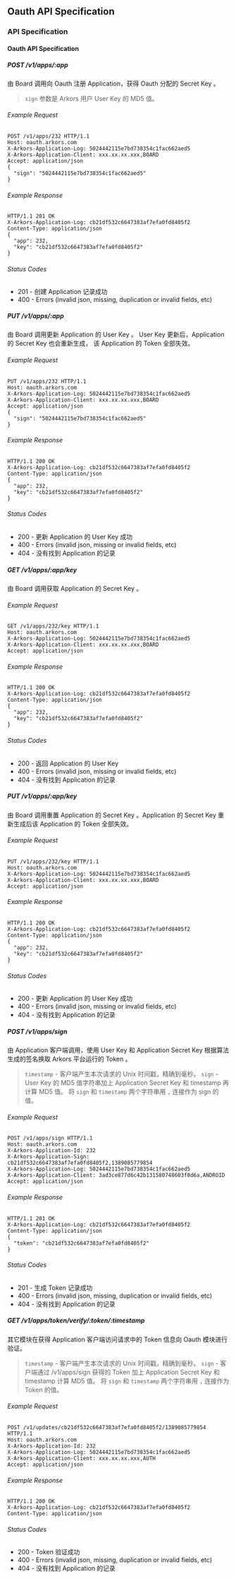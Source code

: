 ## Oauth API Specification

### API Specification

#### Oauth API Specification

##### POST /v1/apps/:app

由 Board 调用向 Oauth 注册 Application，获得 Oauth 分配的 Secret Key 。

> `sign` 参数是 Arkors 用户 User Key 的 MD5 值。

###### Example Request
```
POST /v1/apps/232 HTTP/1.1
Host: oauth.arkors.com
X-Arkors-Application-Log: 5024442115e7bd738354c1fac662aed5
X-Arkors-Application-Client: xxx.xx.xx.xxx,BOARD
Accept: application/json
{
  "sign": "5024442115e7bd738354c1fac662aed5"
}
```

###### Example Response
```
HTTP/1.1 201 OK
X-Arkors-Application-Log: cb21df532c6647383af7efa0fd8405f2
Content-Type: application/json
{
  "app": 232,
  "key": "cb21df532c6647383af7efa0fd8405f2"
}
```

###### Status Codes
* 201 - 创建 Application 记录成功
* 400 - Errors (invalid json, missing, duplication or invalid fields, etc)

##### PUT /v1/apps/:app

由 Board 调用更新 Application 的 User Key 。 User Key 更新后，Application 的 Secret Key 也会重新生成， 该 Application 的 Token 全部失效。

###### Example Request
```
PUT /v1/apps/232 HTTP/1.1
Host: oauth.arkors.com
X-Arkors-Application-Log: 5024442115e7bd738354c1fac662aed5
X-Arkors-Application-Client: xxx.xx.xx.xxx,BOARD
Accept: application/json
{
  "sign": "5024442115e7bd738354c1fac662aed5"
}
```

###### Example Response
```
HTTP/1.1 200 OK
X-Arkors-Application-Log: cb21df532c6647383af7efa0fd8405f2
Content-Type: application/json
{
  "app": 232,
  "key": "cb21df532c6647383af7efa0fd8405f2"
}
```

###### Status Codes
* 200 - 更新 Application 的 User Key 成功
* 400 - Errors (invalid json, missing or invalid fields, etc)
* 404 - 没有找到 Application 的记录

##### GET /v1/apps/:app/key

由 Board 调用获取 Application 的 Secret Key 。

###### Example Request
```
GET /v1/apps/232/key HTTP/1.1
Host: oauth.arkors.com
X-Arkors-Application-Log: 5024442115e7bd738354c1fac662aed5
X-Arkors-Application-Client: xxx.xx.xx.xxx,BOARD
Accept: application/json
```

###### Example Response
```
HTTP/1.1 200 OK
X-Arkors-Application-Log: cb21df532c6647383af7efa0fd8405f2
Content-Type: application/json
{
  "app": 232,
  "key": "cb21df532c6647383af7efa0fd8405f2"
}
```

###### Status Codes
* 200 - 返回 Application 的 User Key
* 400 - Errors (invalid json, missing or invalid fields, etc)
* 404 - 没有找到 Application 的记录

##### PUT /v1/apps/:app/key

由 Board 调用重置 Application 的 Secret Key 。Application 的 Secret Key 重新生成后该 Application 的 Token 全部失效。

###### Example Request
```
PUT /v1/apps/232/key HTTP/1.1
Host: oauth.arkors.com
X-Arkors-Application-Log: 5024442115e7bd738354c1fac662aed5
X-Arkors-Application-Client: xxx.xx.xx.xxx,BOARD
Accept: application/json
```

###### Example Response
```
HTTP/1.1 200 OK
X-Arkors-Application-Log: cb21df532c6647383af7efa0fd8405f2
Content-Type: application/json
{
  "app": 232,
  "key": "cb21df532c6647383af7efa0fd8405f2"
}
```

###### Status Codes
* 200 - 更新 Application 的 User Key 成功
* 400 - Errors (invalid json, missing or invalid fields, etc)
* 404 - 没有找到 Application 的记录

##### POST /v1/apps/sign

由 Application 客户端调用，使用 User Key 和 Application Secret Key 根据算法生成的签名换取 Arkors 平台运行的 Token 。

> `timestamp` - 客户端产生本次请求的 Unix 时间戳，精确到毫秒。
> `sign` - User Key 的 MD5 值字符串加上 Application Secret Key 和 timestamp 再计算 MD5 值。 
> 将 `sign` 和 `timestamp` 两个字符串用 `,` 连接作为 sign 的值。

###### Example Request
```
POST /v1/apps/sign HTTP/1.1
Host: oauth.arkors.com
X-Arkors-Application-Id: 232
X-Arkors-Application-Sign: cb21df532c6647383af7efa0fd8405f2,1389085779854
X-Arkors-Application-Log: 5024442115e7bd738354c1fac662aed5
X-Arkors-Application-Client: 3ad3ce877d6c42b131580748603f8d6a,ANDROID
Accept: application/json
```

###### Example Response
```
HTTP/1.1 201 OK
X-Arkors-Application-Log: cb21df532c6647383af7efa0fd8405f2
Content-Type: application/json
{
  "token": "cb21df532c6647383af7efa0fd8405f2"
}
```

###### Status Codes
* 201 - 生成 Token 记录成功
* 400 - Errors (invalid json, missing, duplication or invalid fields, etc)
* 404 - 没有找到 Application 的记录

##### GET /v1/apps/token/verify/:token/:timestamp

其它模块在获得 Application 客户端访问请求中的 Token 信息向 Oauth 模块进行验证。

> `timestamp` - 客户端产生本次请求的 Unix 时间戳，精确到毫秒。
> `sign` - 客户端通过 /v1/apps/sign 获得的 Token 加上 Application Secret Key 和 timestamp 计算 MD5 值。 
> 将 `sign` 和 `timestamp` 两个字符串用 `,` 连接作为 Token 的值。


###### Example Request
```
POST /v1/updates/cb21df532c6647383af7efa0fd8405f2/1389085779854 HTTP/1.1
Host: oauth.arkors.com
X-Arkors-Application-Id: 232
X-Arkors-Application-Log: 5024442115e7bd738354c1fac662aed5
X-Arkors-Application-Client: xxx.xx.xx.xxx,AUTH
Accept: application/json
```

###### Example Response
```
HTTP/1.1 200 OK
X-Arkors-Application-Log: cb21df532c6647383af7efa0fd8405f2
Content-Type: application/json
```

###### Status Codes
* 200 - Token 验证成功
* 400 - Errors (invalid json, missing, duplication or invalid fields, etc)
* 404 - 没有找到 Application 的记录
